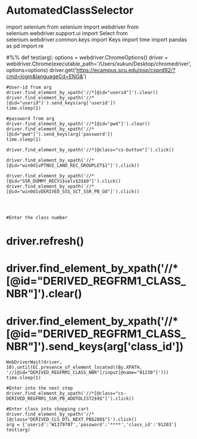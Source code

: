 # AutomatedClassSelector
import selenium
from selenium import webdriver
from selenium.webdriver.support.ui import Select
from selenium.webdriver.common.keys import Keys
import time
import pandas as pd
import re

#%%
def test(arg):
    options = webdriver.ChromeOptions()
    driver = webdriver.Chrome(executable_path='/Users/xukun/Desktop/chromedriver',options=options)
    driver.get('https://ecampus.scu.edu/psp/csprd92/?cmd=login&languageCd=ENG&')

    
    #User-id from arg
    driver.find_element_by_xpath('//*[@id="userid"]').clear()
    driver.find_element_by_xpath('//*[@id="userid"]').send_keys(arg['userid'])
    time.sleep(1)
    
    #password from arg
    driver.find_element_by_xpath('//*[@id="pwd"]').clear()
    driver.find_element_by_xpath('//*[@id="pwd"]').send_keys(arg['password'])
    time.sleep(1)
    
    driver.find_element_by_xpath('//*[@class="cs-button"]').click()

    driver.find_element_by_xpath('//*[@id="win0divPTNUI_LAND_REC_GROUPLET$1"]').click()
    
    driver.find_element_by_xpath('//*[@id="SSR_DUMMY_RECV1$sels$3$$0"]').click()
    driver.find_element_by_xpath('//*[@id="win0divDERIVED_SSS_SCT_SSR_PB_GO"]').click()

    

    
    #Enter the class number
#     driver.refresh()
#     driver.find_element_by_xpath('//*[@id="DERIVED_REGFRM1_CLASS_NBR"]').clear()
#     driver.find_element_by_xpath('//*[@id="DERIVED_REGFRM1_CLASS_NBR"]').send_keys(arg['class_id'])
    WebDriverWait(driver, 10).until(EC.presence_of_element_located((By.XPATH, '//[@id="DERIVED_REGFRM1_CLASS_NBR"]/input[@name="91230"]')))
    time.sleep(1)
    
    #Enter into the next step
    driver.find_element_by_xpath('//*[@class="cs-DERIVED_REGFRM1_SSR_PB_ADDTOLIST2$9$"]').click()
    
    #Enter class into shopping cart
    driver.find_element_by_xpath('//*[@class="DERIVED_CLS_DTL_NEXT_PB$280$"]').click()
    arg = {'userid':'W1379707','password':'****','class_id':'91203'}
    test(arg)
